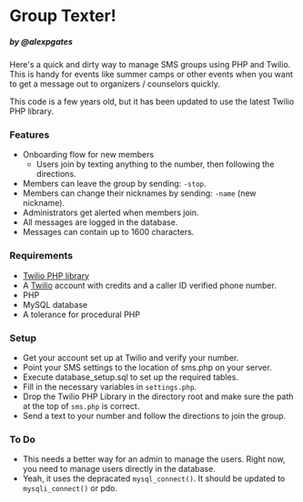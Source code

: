 Group Texter!
============

##### by @alexpgates


Here's a quick and dirty way to manage SMS groups using PHP and Twilio. This is handy for events like summer camps or other events when you want to get a message out to organizers / counselors quickly.

This code is a few years old, but it has been updated to use the latest Twilio PHP library.

### Features

- Onboarding flow for new members
    - Users join by texting anything to the number, then following the directions.
- Members can leave the group by sending: <code>-stop</code>.
- Members can change their nicknames by sending: <code>-name</code> (new nickname).
- Administrators get alerted when members join.
- All messages are logged in the database.
- Messages can contain up to 1600 characters.

### Requirements

- <a href="https://github.com/twilio/twilio-php">Twilio PHP library</a>
- A <a href="http://twilio.com">Twilio</a> account with credits and a caller ID verified phone number.
- PHP
- MySQL database
- A tolerance for procedural PHP

### Setup

- Get your account set up at Twilio and verify your number.
- Point your SMS settings to the location of sms.php on your server.
- Execute database_setup.sql to set up the required tables.
- Fill in the necessary variables in <code>settings.php</code>.
- Drop the Twilio PHP Library in the directory root and make sure the path at the top of <code>sms.php</code> is correct.
- Send a text to your number and follow the directions to join the group.

### To Do

- This needs a better way for an admin to manage the users. Right now, you need to manage users directly in the database.
- Yeah, it uses the depracated <code>mysql_connect()</code>. It should be updated to <code>mysqli_connect()</code> or pdo.
